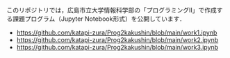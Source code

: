 このリポジトリでは，広島市立大学情報科学部の「プログラミングⅡ」で作成する課題プログラム（Jupyter Notebook形式）を公開しています．

- https://github.com/katapi-zura/Prog2kakushin/blob/main/work1.ipynb
- https://github.com/katapi-zura/Prog2kakushin/blob/main/work2.ipynb
- https://github.com/katapi-zura/Prog2kakushin/blob/main/work3.ipynb
